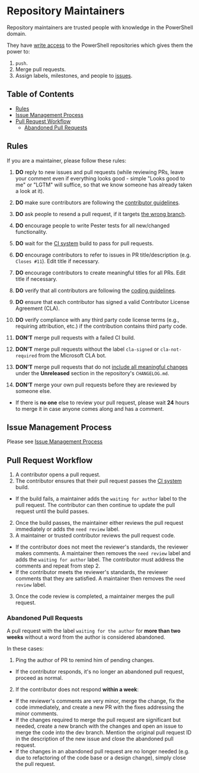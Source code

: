 # Repository Maintainers

Repository maintainers are trusted people with knowledge in the PowerShell domain.

They have [write access](https://help.github.com/articles/permission-levels-for-an-organization-repository/) to the PowerShell repositories which gives them the power to:

1. `push`.
2. Merge pull requests.
3. Assign labels, milestones, and people to [issues](https://guides.github.com/features/issues/).

## Table of Contents
- [Rules](#rules)
- [Issue Management Process](#issue-management-process)
- [Pull Request Workflow](#pull-management-process)
  - [Abandoned Pull Requests](#abandoned-pull-requests)

## Rules

If you are a maintainer, please follow these rules:

1. **DO** reply to new issues and pull requests (while reviewing PRs, leave your comment even if everything looks good - simple "Looks good to me" or "LGTM" will suffice, so that we know someone has already taken a look at it).
1. **DO** make sure contributors are following the [contributor guidelines](../../.github/CONTRIBUTING.md).
1. **DO** ask people to resend a pull request, if it targets [the wrong branch](../../.github/CONTRIBUTING.md#lifecycle-of-a-pull-request).
1. **DO** encourage people to write Pester tests for all new/changed functionality.
1. **DO** wait for the [CI system][ci-system] build to pass for pull requests.
1. **DO** encourage contributors to refer to issues in PR title/description (e.g. ```Closes #11```). Edit title if necessary.
1. **DO** encourage contributors to create meaningful titles for all PRs. Edit title if necessary.
1. **DO** verify that all contributors are following the [coding guidelines](../dev-process/coding-guidelines.md).
1. **DO** ensure that each contributor has signed a valid Contributor License Agreement (CLA).
1. **DO** verify compliance with any third party code license terms (e.g., requiring attribution, etc.) if the contribution contains third party code.

1. **DON'T** merge pull requests with a failed CI build.
1. **DON'T** merge pull requests without the label `cla-signed` or `cla-not-required` from the Microsoft CLA bot.
1. **DON'T** merge pull requests that do not [include all meaningful changes](../../.github/CONTRIBUTING.md#lifecycle-of-a-pull-request) under the **Unreleased** section in the repository's `CHANGELOG.md`.
1. **DON'T** merge your own pull requests before they are reviewed by someone else.
  - If there is **no one** else to review your pull request, please wait **24** hours to merge it in case anyone comes along and has a comment.

## Issue Management Process

Please see [Issue Management Process](./issue-management-process.md)

## Pull Request Workflow
1. A contributor opens a pull request.
2. The contributor ensures that their pull request passes the [CI system][ci-system] build.
  - If the build fails, a maintainer adds the ```waiting for author``` label to the pull request. 
    The contributor can then continue to update the pull request until the build passes.
2. Once the build passes, the maintainer either reviews the pull request immediately or adds the ```need review``` label.
3. A maintainer or trusted contributor reviews the pull request code.
  - If the contributor does not meet the reviewer's standards, the reviewer makes comments. 
    A maintainer then removes the ```need review``` label and adds the ```waiting for author``` label. 
    The contributor must address the comments and repeat from step 2.
  - If the contributor meets the reviewer's standards, the reviewer comments that they are satisfied. 
    A maintainer then removes the ```need review``` label.
3. Once the code review is completed, a maintainer merges the pull request.

### Abandoned Pull Requests
A pull request with the label ```waiting for the author``` for **more than two weeks** without a word from the author is considered abandoned.

In these cases:

1. Ping the author of PR to remind him of pending changes.
  - If the contributor responds, it's no longer an abandoned pull request, proceed as normal.
2. If the contributor does not respond **within a week**:
  - If the reviewer's comments are very minor, merge the change, fix the code immediately, and create a new PR with the fixes addressing the minor comments.
  - If the changes required to merge the pull request are significant but needed, create a new branch with the changes and open an issue to merge the code into the dev branch. 
    Mention the original pull request ID in the description of the new issue and close the abandoned pull request. 
  - If the changes in an abandoned pull request are no longer needed (e.g. due to refactoring of the code base or a design change), simply close the pull request.

[ci-system]: ../testing-guidelines/testing-guidelines.md#ci-system
